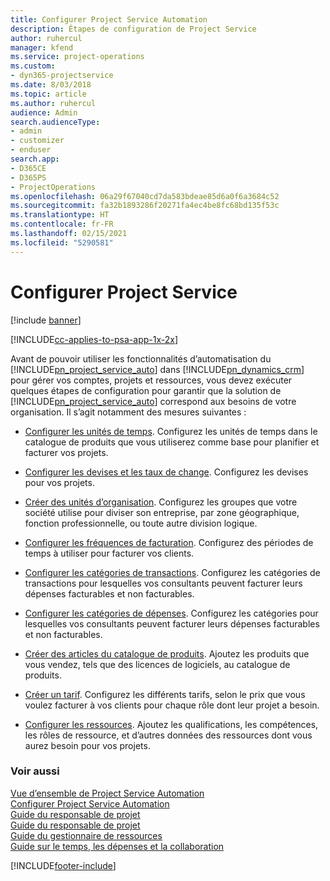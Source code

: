 ```yaml
---
title: Configurer Project Service Automation
description: Étapes de configuration de Project Service
author: ruhercul
manager: kfend
ms.service: project-operations
ms.custom:
- dyn365-projectservice
ms.date: 8/03/2018
ms.topic: article
ms.author: ruhercul
audience: Admin
search.audienceType:
- admin
- customizer
- enduser
search.app:
- D365CE
- D365PS
- ProjectOperations
ms.openlocfilehash: 06a29f67040cd7da583bdeae85d6a0f6a3684c52
ms.sourcegitcommit: fa32b1893286f20271fa4ec4be8fc68bd135f53c
ms.translationtype: HT
ms.contentlocale: fr-FR
ms.lasthandoff: 02/15/2021
ms.locfileid: "5290581"
---
```

# <a name="configure-project-service"></a>Configurer Project Service

[!include [banner](../includes/psa-now-project-operations.md)]

[!INCLUDE[cc-applies-to-psa-app-1x-2x](../includes/cc-applies-to-psa-app-1x-2x.md)]

Avant de pouvoir utiliser les fonctionnalités d’automatisation du [!INCLUDE[pn_project_service_auto](../includes/pn-project-service-auto.md)] dans [!INCLUDE[pn_dynamics_crm](../includes/pn-dynamics-crm.md)] pour gérer vos comptes, projets et ressources, vous devez exécuter quelques étapes de configuration pour garantir que la solution de [!INCLUDE[pn_project_service_auto](../includes/pn-project-service-auto.md)] correspond aux besoins de votre organisation. Il s’agit notamment des mesures suivantes :  
  
-   [Configurer les unités de temps](../psa/set-up-time-units.md). Configurez les unités de temps dans le catalogue de produits que vous utiliserez comme base pour planifier et facturer vos projets.  
  
-   [Configurer les devises et les taux de change](../psa/set-up-currencies-exchange-rates.md). Configurez les devises pour vos projets.  
  
-   [Créer des unités d’organisation](../psa/create-organizational-units.md). Configurez les groupes que votre société utilise pour diviser son entreprise, par zone géographique, fonction professionnelle, ou toute autre division logique.  
  
-   [Configurer les fréquences de facturation](../psa/set-up-invoice-frequencies.md). Configurez des périodes de temps à utiliser pour facturer vos clients.  
  
-   [Configurer les catégories de transactions](../psa/configure-transaction-categories.md). Configurez les catégories de transactions pour lesquelles vos consultants peuvent facturer leurs dépenses facturables et non facturables.  
  
-   [Configurer les catégories de dépenses](../psa/configure-expense-categories.md). Configurez les catégories pour lesquelles vos consultants peuvent facturer leurs dépenses facturables et non facturables.  
  
-   [Créer des articles du catalogue de produits](../psa/create-product-catalog-items.md). Ajoutez les produits que vous vendez, tels que des licences de logiciels, au catalogue de produits.  
  
-   [Créer un tarif](../psa/create-price-list.md). Configurez les différents tarifs, selon le prix que vous voulez facturer à vos clients pour chaque rôle dont leur projet a besoin.  
  
-   [Configurer les ressources](../psa/set-up-resources.md). Ajoutez les qualifications, les compétences, les rôles de ressource, et d’autres données des ressources dont vous aurez besoin pour vos projets.  
  
### <a name="see-also"></a>Voir aussi  
 [Vue d’ensemble de Project Service Automation](../psa/overview.md)   
 [Configurer Project Service Automation](../psa/configure.md)   
 [Guide du responsable de projet](../psa/account-manager-guide.md)   
 [Guide du responsable de projet](../psa/project-manager-guide.md)   
 [Guide du gestionnaire de ressources](../psa/resource-manager-guide.md)   
 [Guide sur le temps, les dépenses et la collaboration](../psa/time-expense-collaboration-guide.md)


[!INCLUDE[footer-include](../includes/footer-banner.md)]